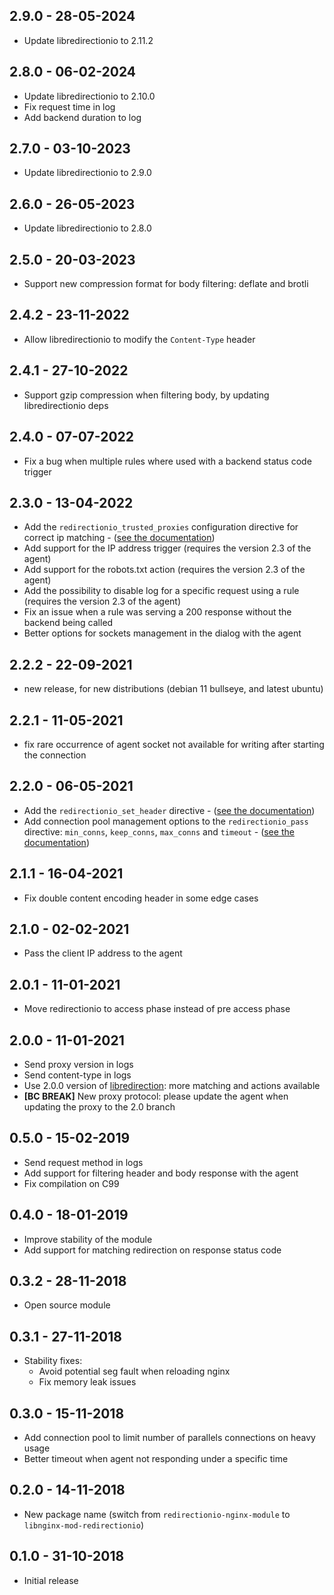 ## 2.9.0 - 28-05-2024

* Update libredirectionio to 2.11.2

## 2.8.0 - 06-02-2024

* Update libredirectionio to 2.10.0
* Fix request time in log
* Add backend duration to log

## 2.7.0 - 03-10-2023

* Update libredirectionio to 2.9.0

## 2.6.0 - 26-05-2023

* Update libredirectionio to 2.8.0

## 2.5.0 - 20-03-2023

* Support new compression format for body filtering: deflate and brotli

## 2.4.2 - 23-11-2022

* Allow libredirectionio to modify the `Content-Type` header

## 2.4.1 - 27-10-2022

* Support gzip compression when filtering body, by updating libredirectionio deps

## 2.4.0 - 07-07-2022

* Fix a bug when multiple rules where used with a backend status code trigger

## 2.3.0 - 13-04-2022

* Add the `redirectionio_trusted_proxies` configuration directive for correct ip
  matching - ([see the documentation](https://redirection.io/documentation/developer-documentation/nginx-module#redirectionio-trusted-proxies))
* Add support for the IP address trigger (requires the version 2.3 of the agent)
* Add support for the robots.txt action (requires the version 2.3 of the agent)
* Add the possibility to disable log for a specific request using a rule (requires the version 2.3 of the agent)
* Fix an issue when a rule was serving a 200 response without the backend being called
* Better options for sockets management in the dialog with the agent

## 2.2.2 - 22-09-2021

* new release, for new distributions (debian 11 bullseye, and latest ubuntu)

## 2.2.1 - 11-05-2021

* fix rare occurrence of agent socket not available for writing after starting the connection

## 2.2.0 - 06-05-2021

* Add the `redirectionio_set_header`
  directive - ([see the documentation](https://redirection.io/documentation/developer-documentation/nginx-module#redirectionio-set-header))
* Add connection pool management options to the `redirectionio_pass` directive: `min_conns`, `keep_conns`, `max_conns`
  and `timeout` - ([see the documentation](https://redirection.io/documentation/developer-documentation/nginx-module#redirectionio-pass))

## 2.1.1 - 16-04-2021

* Fix double content encoding header in some edge cases

## 2.1.0 - 02-02-2021

* Pass the client IP address to the agent

## 2.0.1 - 11-01-2021

* Move redirectionio to access phase instead of pre access phase

## 2.0.0 - 11-01-2021

* Send proxy version in logs
* Send content-type in logs
* Use 2.0.0 version of [libredirection](https://github.com/redirectionio/libredirectionio): more matching and actions
  available
* **[BC BREAK]** New proxy protocol: please update the agent when updating the proxy to the 2.0 branch

## 0.5.0 - 15-02-2019

* Send request method in logs
* Add support for filtering header and body response with the agent
* Fix compilation on C99

## 0.4.0 - 18-01-2019

* Improve stability of the module
* Add support for matching redirection on response status code

## 0.3.2 - 28-11-2018

* Open source module

## 0.3.1 - 27-11-2018

* Stability fixes:
    * Avoid potential seg fault when reloading nginx
    * Fix memory leak issues

## 0.3.0 - 15-11-2018

* Add connection pool to limit number of parallels connections on heavy usage
* Better timeout when agent not responding under a specific time

## 0.2.0 - 14-11-2018

* New package name (switch from `redirectionio-nginx-module` to `libnginx-mod-redirectionio`)

## 0.1.0 - 31-10-2018

* Initial release
